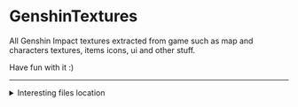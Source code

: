 # GenshinTextures
All Genshin Impact textures extracted from game such as map and characters textures, items icons, ui and other stuff.

Have fun with it :)

---

<details>
    <summary>Interesting files location</summary>

* Characters textures
```
/Texture2D/Avatar/[Character type]/[Weapon type]/[Character name]/Tex/
``` 
(if texture is missing some parts remove alpha channel from file)

* NPC textures
```
/Texture2D/NPC/[NPC type or region]/ 
```

* Map

For models and terrain textures
```
/Texture2D/Area/ 
```
Md → Mondstadt 

Ly → Liyue

Still figuring out the rest 


For base map texture and tint

```
/Texture2D/BigWorldTerrain/ 
```

For fog

```
/Texture2D/BigWorld/ 
``` 

* Characters cards
```
/Texture2D/UI/AvatarIcon/ 
```

* Chat stickers 
```
/Texture2D/UI/EmotionIcon1~224/
```

* Events tutorials and others textures
```
/Texture2D/UI/Activity/[Event name]/
```
Some textures are also in folders starting with Activty 

* If you want to have nightmares with cursed characters
```
/Texture2D/Eff/UI/Activity/Reunion/
/Texture2D/Eff/UI/Activity/RogueDiary/
/Texture2D/Eff/UI/Activity/SummerTimeV2/
/Texture2D/Eff/UI/Activity/WinterCamp/
```
</details>
